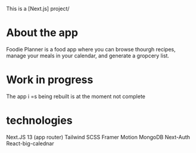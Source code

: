 This is a [Next.js] project/

# About the app

Foodie Planner is a food app where you can browse thourgh recipes, manage your meals in your calendar, and generate a gropcery list.

# Work in progress

The app i =s being rebuilt is at the moment not complete

# technologies

Next.JS 13 (app router)
Tailwind
SCSS
Framer Motion
MongoDB
Next-Auth
React-big-calednar
